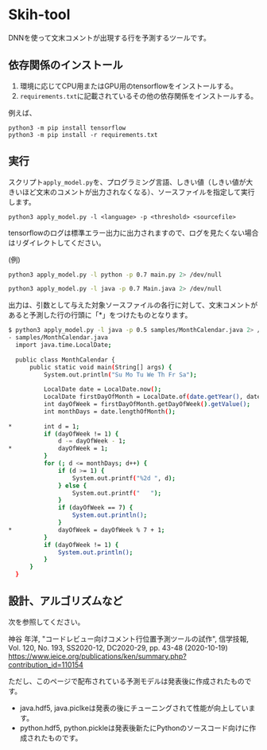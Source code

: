 # Skih-tool

DNNを使って文末コメントが出現する行を予測するツールです。

## 依存関係のインストール

1. 環境に応じてCPU用またはGPU用のtensorflowをインストールする。
2. `requirements.txt`に記載されているその他の依存関係をインストールする。

例えば、

```
python3 -m pip install tensorflow
python3 -m pip install -r requirements.txt
```

## 実行

スクリプト`apply_model.py`を、プログラミング言語、しきい値（しきい値が大きいほど文末のコメントが出力されなくなる）、ソースファイルを指定して実行します。

```
python3 apply_model.py -l <language> -p <threshold> <sourcefile>
```

tensorflowのログは標準エラー出力に出力されますので、ログを見たくない場合はリダイレクトしてください。

(例)

```sh
python3 apply_model.py -l python -p 0.7 main.py 2> /dev/null
```

```sh
python3 apply_model.py -l java -p 0.7 Main.java 2> /dev/null
```

出力は、引数として与えた対象ソースファイルの各行に対して、文末コメントがあると予測した行の行頭に「*」をつけたものとなります。

```sh
$ python3 apply_model.py -l java -p 0.5 samples/MonthCalendar.java 2> /dev/null
- samples/MonthCalendar.java
  import java.time.LocalDate;
  
  public class MonthCalendar {
      public static void main(String[] args) {
          System.out.println("Su Mo Tu We Th Fr Sa");
  
          LocalDate date = LocalDate.now();
          LocalDate firstDayOfMonth = LocalDate.of(date.getYear(), date.getMonthValue(), 1);
          int dayOfWeek = firstDayOfMonth.getDayOfWeek().getValue();
          int monthDays = date.lengthOfMonth();
  
*         int d = 1;
          if (dayOfWeek != 1) {
              d -= dayOfWeek - 1;
*             dayOfWeek = 1;
          }
          for (; d <= monthDays; d++) {
              if (d >= 1) {
                  System.out.printf("%2d ", d);
              } else {
                  System.out.printf("   ");
              }
              if (dayOfWeek == 7) {
                  System.out.println();
              }
*             dayOfWeek = dayOfWeek % 7 + 1;
          }
          if (dayOfWeek != 1) {
              System.out.println();
          }
      }
  }
```

## 設計、アルゴリズムなど

次を参照してください。

神谷 年洋, "コードレビュー向けコメント行位置予測ツールの試作", 信学技報, Vol. 120, No. 193, SS2020-12, DC2020-29, pp. 43-48 (2020-10-19)
https://www.ieice.org/publications/ken/summary.php?contribution_id=110154

ただし、このページで配布されている予測モデルは発表後に作成されたものです。

* java.hdf5, java.piclkeは発表の後にチューニングされて性能が向上しています。
* python.hdf5, python.pickleは発表後新たにPythonのソースコード向けに作成されたものです。